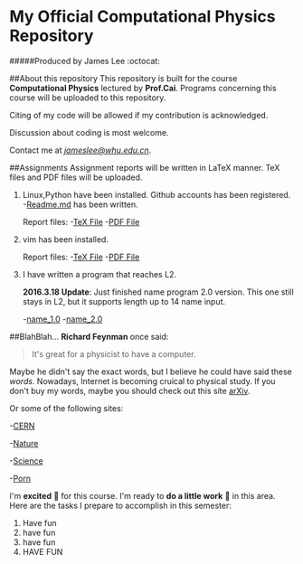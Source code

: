 # My Official Computational Physics Repository
#####Produced by James Lee :octocat:

##About this repository
This repository is built for the course **Computational Physics** lectured by **Prof.Cai**.
Programs concerning this course will be uploaded to this repository.

Citing of my code will be allowed if my contribution is acknowledged.

Discussion about coding is most welcome. 

Contact me at *jameslee@whu.edu.cn*.

##Assignments
Assignment reports will be written in LaTeX manner. TeX files and PDF files will be uploaded.

1. Linux,Python have been installed. Github accounts has been registered. -[Readme.md](https://github.com/jamesofey/computationalphysics_N2013301020164/edit/master/README.md) has been written. 
   
   Report files: 
   -[TeX File](https://github.com/jamesofey/computationalphysics_N2013301020164/blob/master/Report_1.tex)
   -[PDF File](https://github.com/jamesofey/computationalphysics_N2013301020164/blob/master/Report_1.pdf)
2. vim has been installed.
 
   Report files:
   -[TeX File](https://github.com/jamesofey/computationalphysics_N2013301020164/blob/master/Report_2.tex)
   -[PDF File](https://github.com/jamesofey/computationalphysics_N2013301020164/blob/master/Report_2.pdf)
3. I have written a program that reaches L2.
    
   **2016.3.18 Update**: Just finished name program 2.0 version. This one still stays in L2, but it supports length up to 14 name input.

   -[name_1.0](https://github.com/jamesofey/computationalphysics_N2013301020164/blob/master/name_1.0.py)
   -[name_2.0](https://github.com/jamesofey/computationalphysics_N2013301020164/blob/master/name_2.0.py)

##BlahBlah...
**Richard Feynman** once said:
>It's great for a physicist to have a computer.

Maybe he didn't say the exact words, but I believe he could have said these *words*.
Nowadays, Internet is becoming cruical to physical study.
If you don't buy my words, maybe you should check out this site [arXiv](http://arxiv.org/).

Or some of the following sites:

-[CERN](http://home.cern/)

-[Nature](http://www.nature.com/index.html)

-[Science](http://www.sciencemag.org/)

-[Porn](http://journals.aps.org/about)

I'm **excited** :frog: for this course. I'm ready to **do a little work** :frog: in this area.
Here are the tasks I prepare to accomplish in this semester:

1. Have fun
  1. have fun
  2. have fun
2. HAVE FUN
